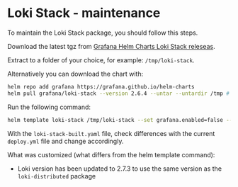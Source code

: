 # Loki Stack - maintenance

To maintain the Loki Stack package, you should follow this steps.

Download the latest tgz from [Grafana Helm Charts Loki Stack releseas][github-releases].

Extract to a folder of your choice, for example: `/tmp/loki-stack`.

Alternatively you can download the chart with:

```bash
helm repo add grafana https://grafana.github.io/helm-charts
helm pull grafana/loki-stack --version 2.6.4 --untar --untardir /tmp # this command will download the chart in /tmp/loki-stack
```

Run the following command:

```bash
helm template loki-stack /tmp/loki-stack --set grafana.enabled=false --set loki.serviceMonitor.enabled=true -n logging > loki-stack-built.yaml
```

With the `loki-stack-built.yaml` file, check differences with the current `deploy.yml` file and change accordingly.

What was customized (what differs from the helm template command):

- Loki version has been updated to 2.7.3 to use the same version as the `loki-distributed` package

[github-releases]: https://github.com/grafana/helm-charts/releases?q=loki-stack&expanded=true